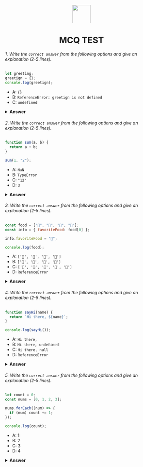 <div align="center">
  <img height="60" src="https://edurev.gumlet.io/AllImages/original/ApplicationImages/CourseImages/944e5d47-8c55-4a89-91e5-22ab5f2798fc_CI.png">
  <h1>MCQ TEST</h1>
</div>

###### 1. Write the `correct answer` from the following options and give an explanation (2-5 lines).

```javascript
let greeting;
greetign = {};
console.log(greetign);
```

- A: `{}`
- B: `ReferenceError: greetign is not defined`
- C: `undefined`

<details><summary><b>Answer</b></summary>
<p>

#### Answer: A: `{}`

<i>Here first a variable named greeting is declared and then an empty object is set as its value and then the greeting is logged to console.log.  Here the output will be an empty object.  Because the empty object is a truthy value the empty object will show as out nothing else.</i>

</p>
</details>

###### 2. Write the `correct answer` from the following options and give an explanation (2-5 lines).

```javascript
function sum(a, b) {
  return a + b;
}

sum(1, "2");
```

- A: `NaN`
- B: `TypeError`
- C: `"12"`
- D: `3`

<details><summary><b>Answer</b></summary>
<p>

#### Answer: C: `"12"`

<i>Here first a function named sum is declared.  which takes two parameters a and b.  Then the sum of the two parameters is returned from inside the function.  Now when the function is called it is given 1 and "2" as parameters.  Here 1 is number type and 2 is string type.  Which will communicate 12.</i>

</p>
</details>

###### 3. Write the `correct answer` from the following options and give an explanation (2-5 lines).

```javascript
const food = ["🍕", "🍫", "🥑", "🍔"];
const info = { favoriteFood: food[0] };

info.favoriteFood = "🍝";

console.log(food);
```

- A: `['🍕', '🍫', '🥑', '🍔']`
- B: `['🍝', '🍫', '🥑', '🍔']`
- C: `['🍝', '🍕', '🍫', '🥑', '🍔']`
- D: `ReferenceError`

<details><summary><b>Answer</b></summary>
<p>

#### Answer: A: `['🍕', '🍫', '🥑', '🍔']`

<i>Here food means an array declared.  Out of which there are 4 values.  Then an object called info is declared and its favoriteFood key value is set to the value of 0 index of food.  Then the value of favoriteFood key of info objects is changed.  Then the food is console.log.  The point here is that the value of the food array will not change.  Because food is an array and info is an object whose favoriteFood key value is changed, which is not related to the food array</i>

</p>
</details>

###### 4. Write the `correct answer` from the following options and give an explanation (2-5 lines).

```javascript
function sayHi(name) {
  return `Hi there, ${name}`;
}

console.log(sayHi());
```

- A: `Hi there,`
- B: `Hi there, undefined`
- C: `Hi there, null`
- D: `ReferenceError`

<details><summary><b>Answer</b></summary>
<p>

#### Answer: B: `Hi there, undefined`

<i>Here first a function named sayHi is declared and it has a parameter name name which is returned by connecting Hi there from inside the function.  That is, when the function is called, the parameter given will be shown after Hi there.
 But later when sayHi console.log is not given any parameter, the output shows Hi there, undefined.  Because not giving any parameter will show undefined instead of name.  That is, the parameter is not defined.</i>

</p>
</details>

###### 5. Write the `correct answer` from the following options and give an explanation (2-5 lines).

```javascript
let count = 0;
const nums = [0, 1, 2, 3];

nums.forEach((num) => {
  if (num) count += 1;
});

console.log(count);
```

- A: 1
- B: 2
- C: 3
- D: 4

<details><summary><b>Answer</b></summary>
<p>

#### Answer: C: 3

<i>Here a variable called count is declared with an initial value of 0.  Then an array named num is declared with length 4.
 Now forEach is map to the num array.  Since length of num is 4, map runs 4 times.  The condition inside map is that if the value of num is truty then the value of count will be incremented by 1.  Here the value of num is truty except 0.  That is map will run 4 times and condition will be true 3 times resulting in value of count will be 3.</i>

</p>
</details>
